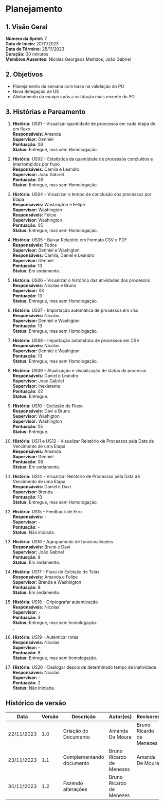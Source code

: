 # Planejamento

## 1. Visão Geral

**Número da Sprint:** 7 <br/>
**Data de Início:** 20/11/2023 <br/>
**Data de Término:** 25/11/2023 <br/>
**Duração:** 30 minutos <br/>
**Membros Ausentes:** Nícolas Georgeos Mantzos, João Gabriel <br/>

## 2. Objetivos

  * Planejamento da semana com base na validação do PO
  * Nova delegação de US
  * Alinhamento da equipe após a validação mais recente do PO

## 3. Histórias e Pareamento

1. **História:**  US01 - Visualizar quantidade de processos em cada etapa de um fluxo <br/>
**Responsáveis:** Amanda <br/>
**Supervisor:** Denniel <br/>
**Pontuação:**  08 <br/>
**Status:** Entregue, mas sem Homologação. <br/>

2. **História:**  US02 - Estatística da quantidade de processos concluídos e interrompidos por fluxo <br/>
**Responsáveis:** Camila e Leandro <br/>
**Supervisor:** João Gabriel <br/>
**Pontuação:**  08 <br/>
**Status:** Entregue, mas sem Homologação. <br/>

3. **História:**  US04 - Visualizar o tempo de conclusão dos processos por Etapa <br/>
**Responsáveis:** Washington e Felipe <br/>
**Supervisor:** Washington <br/>
**Responsáveis:** Felipe <br/>
**Supervisor:** Washington <br/>
**Pontuação:**  05 <br/>
**Status:** Entregue, mas sem Homologação. <br/>

4. **História:** US05 - Baixar Relatório em Formato CSV e PDF <br/>
**Responsáveis:** Todos <br/>
**Supervisor:** Denniel e Washigton <br/>
**Responsáveis:** Camila, Daniel e Leandro <br/>
**Supervisor:** Denniel <br/>
**Pontuação:** 13 <br/>
**Status:** Em andamento. <br/>

5. **História:** US06 - Visualizar o histórico das atividades dos processos <br/>
**Responsáveis:** Nicolas e Bruno <br/>
**Supervisor:** XX <br/>
**Pontuação:**  13 <br/>
**Status:** Entregue, mas sem Homologação. <br/>

6. **História:** US07 - Importação automática de processos em xlsx <br/>
**Responsáveis:** Nicolas <br/>
**Supervisor:** Denniel e Washigton <br/>
**Pontuação:** 13 <br/>
**Status:** Entregue, mas sem Homologação. <br/>

7. **História:** US08 - Importação automática de processos em CSV <br/>
**Responsáveis:** Nicolas <br/>
**Supervisor:** Denniel e Washigton <br/>
**Pontuação:** 13 <br/>
**Status:** Entregue, mas sem Homologação. <br/>

8. **História:** US09 - Atualização e visualização de status do processo <br/>
**Responsáveis:** Daniel e Leandro <br/>
**Supervisor:** Joao Gabriel <br/>
**Supervisor:** Inexistente <br/>
**Pontuação:** 02 <br/>
**Status:** Entregue. <br/>

9. **História:** US10 - Exclusão de Fluxo <br/>
**Responsáveis:** Davi e Bruno <br/>
**Supervisor:** Washigton <br/>
**Supervisor:** Washington <br/>
**Pontuação:** 05 <br/>
**Status:** Entregue. <br/>

10. **História:** US11 e US12 - Visualizar Relatório de Processos pela Data de Vencimento de uma Etapa <br/>
**Responsáveis:** Amanda <br/>
**Supervisor:** Denniel <br/>
**Pontuação:** 08 <br/>
**Status:** Em andamento. <br/>

11. **História:** US14 - Visualizar Relatório de Processos pela Data de Vencimento de uma Etapa <br/>
**Responsáveis:** Daniel e Davi <br/>
**Supervisor:** Brenda <br/>
**Pontuação:** 13 <br/>
**Status:** Entregue, mas sem Homologação. <br/>

12. **História:** US15 - Feedback de Erro <br/>
**Responsáveis:** - <br/>
**Supervisor:** - <br/>
**Pontuação:** - <br/>
**Status:** Não iniciada. <br/>

13. **História:** US16 - Agrupamento de funcionalidades <br/>
**Responsáveis:** Bruno e Davi <br/>
**Supervisor:** João Gabriel <br/>
**Pontuação:** 8 <br/>
**Status:** Em andamento. <br/>

14. **História:** US17 - Fluxo de Exibição de Telas <br/>
**Responsáveis:** Amanda e Felipe <br/>
**Supervisor:** Brenda e Washington <br/>
**Pontuação:** 8 <br/>
**Status:** Em andamento. <br/>

15. **História:** US18 - Criptografar autenticação <br/>
**Responsáveis:** Nicolas <br/>
**Supervisor:** - <br/>
**Pontuação:** 3 <br/>
**Status:** Entregue, mas sem homologação. <br/>,

16. **História:** US19 - Autenticar rotas <br/>
**Responsáveis:** Nicolas <br/>
**Supervisor:** - <br/>
**Pontuação:** 8 <br/>
**Status:** Entregue, mas sem homologação. <br/>

17. **História:** US20 - Deslogar depois de determinado tempo de inatividade <br/>
**Responsáveis:** Nicolas <br/>
**Supervisor:** - <br/>
**Pontuação:** 2 <br/>
**Status:** Não iniciada. <br/>

## Histórico de versão
| Data | Versão | Descrição | Autor(es) | Revisores |
| ---- | ---- | ---- | ---- | ---- |
| 22/11/2023 | 1.0 | Criação do Documento | Amanda De Moura | Bruno Ricardo de Menezes
| 23/11/2023 | 1.1 | Complementando documento | Bruno Ricardo de Menezes | Amanda De Moura 
| 30/11/2023 | 1.2 | Fazendo alterações | Bruno Ricardo de Menezes |
